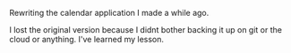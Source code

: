 Rewriting the calendar application I made a while ago. 

I lost the original version because I didnt bother backing it up on git or the cloud or anything. I've learned my lesson.